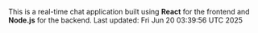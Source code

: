 This is a real-time chat application built using **React** for the frontend and **Node.js** for the backend.
Last updated: Fri Jun 20 03:39:56 UTC 2025
